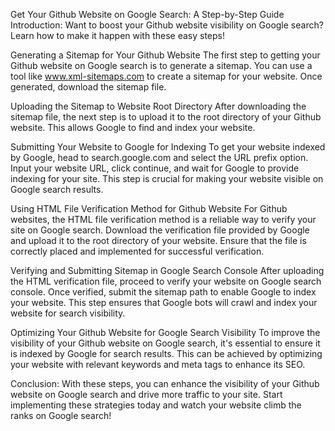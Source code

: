 Get Your Github Website on Google Search: A Step-by-Step Guide
Introduction:
Want to boost your Github website visibility on Google search? Learn how to make it happen with these easy steps!

Generating a Sitemap for Your Github Website
The first step to getting your Github website on Google search is to generate a sitemap. You can use a tool like www.xml-sitemaps.com to create a sitemap for your website. Once generated, download the sitemap file.

Uploading the Sitemap to Website Root Directory
After downloading the sitemap file, the next step is to upload it to the root directory of your Github website. This allows Google to find and index your website.

Submitting Your Website to Google for Indexing
To get your website indexed by Google, head to search.google.com and select the URL prefix option. Input your website URL, click continue, and wait for Google to provide indexing for your site. This step is crucial for making your website visible on Google search results.

Using HTML File Verification Method for Github Website
For Github websites, the HTML file verification method is a reliable way to verify your site on Google search. Download the verification file provided by Google and upload it to the root directory of your website. Ensure that the file is correctly placed and implemented for successful verification.

Verifying and Submitting Sitemap in Google Search Console
After uploading the HTML verification file, proceed to verify your website on Google search console. Once verified, submit the sitemap path to enable Google to index your website. This step ensures that Google bots will crawl and index your website for search visibility.

Optimizing Your Github Website for Google Search Visibility
To improve the visibility of your Github website on Google search, it's essential to ensure it is indexed by Google for search results. This can be achieved by optimizing your website with relevant keywords and meta tags to enhance its SEO.

Conclusion:
With these steps, you can enhance the visibility of your Github website on Google search and drive more traffic to your site. Start implementing these strategies today and watch your website climb the ranks on Google search!
